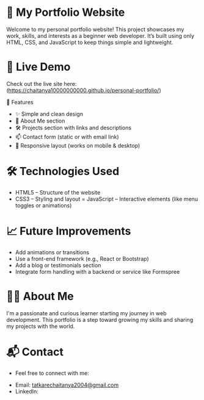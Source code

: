 # 💼 My Portfolio Website

Welcome to my personal portfolio website! This project showcases my work, skills, and interests as a beginner web developer.
It’s built using only HTML, CSS, and JavaScript to keep things simple and lightweight.

# 🚀 Live Demo

Check out the live site here: (https://chaitanya10000000000.github.io/personal-portfolio/)

📌 Features

- ✨ Simple and clean design
- 📄 About Me section
- 🛠️ Projects section with links and descriptions
- 📫 Contact form (static or with email link)
- 🌙 Responsive layout (works on mobile & desktop)


# 🛠️ Technologies Used

- HTML5 – Structure of the website
- CSS3 – Styling and layout
= JavaScript – Interactive elements (like menu toggles or animations)

# 📈 Future Improvements

- Add animations or transitions
- Use a front-end framework (e.g., React or Bootstrap)
- Add a blog or testimonials section
- Integrate form handling with a backend or service like Formspree

# 🙋‍♂️ About Me

I'm a passionate and curious learner starting my journey in web development. This portfolio is a step toward growing my skills and sharing my projects with the world.

# 📬 Contact

- Feel free to connect with me:
* Email: tatkarechaitanya2004@gmail.com 
* LinkedIn: 
